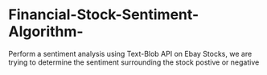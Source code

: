 # Financial-Stock-Sentiment-Algorithm-

Perform a sentiment analysis using Text-Blob API on Ebay Stocks, we are trying to determine the sentiment surrounding the stock postive or negative
